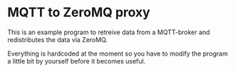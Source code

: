 # MQTT to ZeroMQ proxy

This is an example program to retreive data from a MQTT-broker and redistributes the data via ZeroMQ.

Everything is hardcoded at the moment so you have to modify the program a little bit by yourself before it becomes useful.
